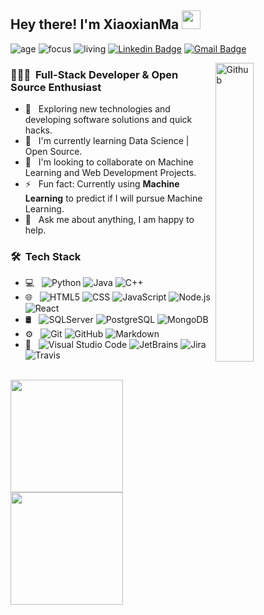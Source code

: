 ## Hey there! I'm XiaoxianMa <img src="https://raw.githubusercontent.com/iampavangandhi/iampavangandhi/master/gifs/Hi.gif" width="30px">
![age](https://img.shields.io/badge/age-18-blue?style=flat-square)
![focus](https://img.shields.io/badge/focus-fullstack-brightgreen?style=flat-square)
![living](https://img.shields.io/badge/living-Chicago-3c9?style=flat-square)
[![Linkedin Badge](https://img.shields.io/badge/-Weidong-blue?style=flat-square&logo=Linkedin&logoColor=white&link=https://www.linkedin.com/in/weidong-sun/)](https://www.linkedin.com/in/weidong-sun/)
[![Gmail Badge](https://img.shields.io/badge/-sunweidong90@gmail.com-c14438?style=flat-square&logo=Gmail&logoColor=white&link=mailto:sunweidong90@gmail.com)](mailto:sunweidong90@gmail.com)

<img width="35%" align="right" alt="Github" src="https://user-images.githubusercontent.com/48678280/88862734-4903af80-d201-11ea-968b-9c939d88a37c.gif" />

<h3> 👨🏻‍💻 &nbsp;Full-Stack Developer & Open Source Enthusiast</h3>

- 🤔 &nbsp; Exploring new technologies and developing software solutions and quick hacks.
- 🌱 &nbsp; I'm currently learning Data Science | Open Source.
- 👯 &nbsp; I'm looking to collaborate on Machine Learning and Web Development Projects.
- ⚡ &nbsp; Fun fact: Currently using **Machine Learning** to predict if I will pursue Machine Learning.
- 💬 &nbsp; Ask me about anything, I am happy to help.

<h3> 🛠 &nbsp;Tech Stack</h3>

- 💻 &nbsp;
  ![Python](https://img.shields.io/badge/-Python-333333?style=flat&logo=python)
  ![Java](https://img.shields.io/badge/-Java-333333?style=flat&logo=Java&logoColor=007396)
  ![C++](https://img.shields.io/badge/-C++-333333?style=flat&logo=C%2B%2B&logoColor=00599C)
- 🌐 &nbsp;
  ![HTML5](https://img.shields.io/badge/-HTML5-333333?style=flat&logo=HTML5)
  ![CSS](https://img.shields.io/badge/-CSS-333333?style=flat&logo=CSS3&logoColor=1572B6)
  ![JavaScript](https://img.shields.io/badge/-JavaScript-333333?style=flat&logo=javascript)
  ![Node.js](https://img.shields.io/badge/-Node.js-333333?style=flat&logo=node.js)
  ![React](https://img.shields.io/badge/-React-333333?style=flat&logo=react)
- 🛢 &nbsp;
  ![SQLServer](https://img.shields.io/badge/-SQLServer-333333?style=flat&logo=sqlserver)
  ![PostgreSQL](https://img.shields.io/badge/-PostgreSQL-333333?style=flat&logo=postgresql)
  ![MongoDB](https://img.shields.io/badge/-MongoDB-333333?style=flat&logo=mongodb)
- ⚙️ &nbsp;
  ![Git](https://img.shields.io/badge/-Git-333333?style=flat&logo=git)
  ![GitHub](https://img.shields.io/badge/-GitHub-333333?style=flat&logo=github)
  ![Markdown](https://img.shields.io/badge/-Markdown-333333?style=flat&logo=markdown)
- 🔧 &nbsp;
  ![Visual Studio Code](https://img.shields.io/badge/-Visual%20Studio%20Code-333333?style=flat&logo=visual-studio-code&logoColor=007ACC)
  ![JetBrains](https://img.shields.io/badge/-JetBrains-333333?style=flat&logo=jetbrains)
  ![Jira](https://img.shields.io/badge/-Jira-333333?style=flat&logo=jira&logoColor=blue)
  ![Travis](https://img.shields.io/badge/-Travis-333333?style=flat&logo=travis)

<br/>

<a href="https://github.com/xiaoxianma">
  <img height="180em" src="https://github-readme-stats.vercel.app/api?username=xiaoxianma&theme=buefy&show_icons=true" />
  <img height="180em" src="https://github-readme-stats.vercel.app/api/top-langs/?username=xiaoxianma&theme=buefy&layout=compact" />
</a>
